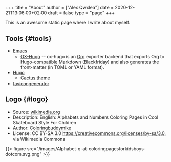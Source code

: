 +++
title = "About"
author = ["Alex Qwxlea"]
date = 2020-12-21T13:06:00+02:00
draft = false
type = "page"
+++

This is an awesome static page where I write about myself.


## Tools {#tools}

-   [Emacs](https://www.gnu.org/software/emacs/)
    -   [OX-Hugo](https://ox-hugo.scripter.co/) -- ox-hugo is an [Org](https://orgmode.org/) exporter backend that exports Org to Hugo-compatible Markdown (Blackfriday) and also generates the front-matter (in TOML or YAML format).
-   [Hugo](https://gohugo.io/)
    -   [Cactus theme](https://github.com/monkeyWzr/hugo-theme-cactus)
-   [favicongenerator](https://realfavicongenerator.net/)


## Logo {#logo}

-   Source: [wikimedia.org](https://commons.wikimedia.org/wiki/File:Alphabet-q-at-coloringpagesforkidsboys-dotcom.svg)
-   Description: English: Alphabets and Numbers Coloring Pages in Cool Skateboard Style For Children
-   Author: [Coloringbuddymike](https://commons.wikimedia.org/wiki/User:Coloringbuddymike)
-   License: CC BY-SA 3.0 <https://creativecommons.org/licenses/by-sa/3.0>, via Wikimedia Commons

{{< figure src="/images/Alphabet-q-at-coloringpagesforkidsboys-dotcom.svg.png" >}}
